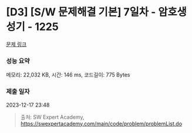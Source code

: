 # [D3] [S/W 문제해결 기본] 7일차 - 암호생성기 - 1225 

[문제 링크](https://swexpertacademy.com/main/code/problem/problemDetail.do?contestProbId=AV14uWl6AF0CFAYD) 

### 성능 요약

메모리: 22,032 KB, 시간: 146 ms, 코드길이: 775 Bytes

### 제출 일자

2023-12-17 23:48



> 출처: SW Expert Academy, https://swexpertacademy.com/main/code/problem/problemList.do